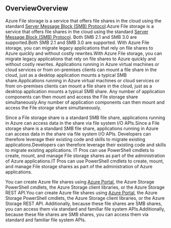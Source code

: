 ## <a name="overview"></a><span data-ttu-id="e203f-101">Overview</span><span class="sxs-lookup"><span data-stu-id="e203f-101">Overview</span></span>
<span data-ttu-id="e203f-102">Azure File storage is a service that offers file shares in the cloud using the standard [Server Message Block (SMB) Protocol](https://msdn.microsoft.com/library/windows/desktop/aa365233.aspx).</span><span class="sxs-lookup"><span data-stu-id="e203f-102">Azure File storage is a service that offers file shares in the cloud using the standard [Server Message Block (SMB) Protocol](https://msdn.microsoft.com/library/windows/desktop/aa365233.aspx).</span></span> <span data-ttu-id="e203f-103">Both SMB 2.1 and SMB 3.0 are supported.</span><span class="sxs-lookup"><span data-stu-id="e203f-103">Both SMB 2.1 and SMB 3.0 are supported.</span></span> <span data-ttu-id="e203f-104">With Azure File storage, you can migrate legacy applications that rely on file shares to Azure quickly and without costly rewrites.</span><span class="sxs-lookup"><span data-stu-id="e203f-104">With Azure File storage, you can migrate legacy applications that rely on file shares to Azure quickly and without costly rewrites.</span></span> <span data-ttu-id="e203f-105">Applications running in Azure virtual machines or cloud services or from on-premises clients can mount a file share in the cloud, just as a desktop application mounts a typical SMB share.</span><span class="sxs-lookup"><span data-stu-id="e203f-105">Applications running in Azure virtual machines or cloud services or from on-premises clients can mount a file share in the cloud, just as a desktop application mounts a typical SMB share.</span></span> <span data-ttu-id="e203f-106">Any number of application components can then mount and access the File storage share simultaneously.</span><span class="sxs-lookup"><span data-stu-id="e203f-106">Any number of application components can then mount and access the File storage share simultaneously.</span></span>

<span data-ttu-id="e203f-107">Since a File storage share is a standard SMB file share, applications running in Azure can access data in the share via file system I/O APIs.</span><span class="sxs-lookup"><span data-stu-id="e203f-107">Since a File storage share is a standard SMB file share, applications running in Azure can access data in the share via file system I/O APIs.</span></span> <span data-ttu-id="e203f-108">Developers can therefore leverage their existing code and skills to migrate existing applications.</span><span class="sxs-lookup"><span data-stu-id="e203f-108">Developers can therefore leverage their existing code and skills to migrate existing applications.</span></span> <span data-ttu-id="e203f-109">IT Pros can use PowerShell cmdlets to create, mount, and manage File storage shares as part of the administration of Azure applications.</span><span class="sxs-lookup"><span data-stu-id="e203f-109">IT Pros can use PowerShell cmdlets to create, mount, and manage File storage shares as part of the administration of Azure applications.</span></span>

<span data-ttu-id="e203f-110">You can create Azure file shares using [Azure Portal](https://portal.azure.com), the Azure Storage PowerShell cmdlets, the Azure Storage client libraries, or the Azure Storage REST API.</span><span class="sxs-lookup"><span data-stu-id="e203f-110">You can create Azure file shares using [Azure Portal](https://portal.azure.com), the Azure Storage PowerShell cmdlets, the Azure Storage client libraries, or the Azure Storage REST API.</span></span> <span data-ttu-id="e203f-111">Additionally, because these file shares are SMB shares, you can access them via standard and familiar file system APIs.</span><span class="sxs-lookup"><span data-stu-id="e203f-111">Additionally, because these file shares are SMB shares, you can access them via standard and familiar file system APIs.</span></span>


